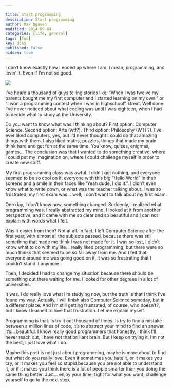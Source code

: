 ```yaml
---

title: Start programming
description: Start programming
author: Max Nguyen
modified: 2014-09-04
categories: [life, general]
tags: [fun]
key: d365
published: false
hidden: true
---
```


I don’t know exactly how I ended up where I am. I mean, programming, and lovin’ it. Even if I’m not so good.

![]({{site.url}}/assets/imagesposts/helloworld.png)

I’ve heard a thousand of guys telling stories like: “When I was twelve my parents bought me my first computer and I started learning on my own.” or “I won a programming contest when I was in highschool”. Great. Well done. I’ve never noticed about what coding was until I was eighteen, when I had to decide what to study at the University.

Do you want to know what was I thinking about? First option: Computer Science. Second option: Arts (wtf?). Third option: Philosophy (WTF?). I’ve ever liked computers, yes, but I’d never thought I could do that amazing things with them. I also liked maths, puzzles, things that made my brain think hard and get fun at the same time. You know, quizes, enigmas, games… The conclusion was that I wanted to do something creative, where I could put my imagination on, where I could challenge myself in order to create new stuff.

My first programming class was awful. I didn’t get nothing, and everyone seemed to be so cool on it, everyone with this big “Hello World” in their screens and a smile in their faces like ‘Yeah dude, I did it.”. I didn’t even know what to write down, or what was the teacher talking about. I was so frustrated, my first exam was… well, I don’t want to talk about my first exam.

One day, I don’t know how, something changed. Suddenly, I realized what programming was. I really abstracted my mind, I looked at it from another perspective, and it came with me so clear and so beautiful and I can not explain with words what I felt.

Was it easier from then? Not at all. In fact, I left Computer Science after the first year, with almost all the subjects passed, because there was still something that made me think I was not made for it. I was so lost, I didn’t know what to do with my life. I really liked programming, but there were so much thinks that seemed to be so far away from me. And I felt that everyone around me was going good on it, it was so frustrating that I couldn’t stand it anymore.

Then, I decided I had to change my situation because there should be something out there waiting for me. I looked for other degrees in a lot of universities. 

It was. I do really love what I’m studying now, but the truth is that I think I’ve found my way. Actually, I will finish also Computer Science someday, but in a different place. And I’m still getting frustrated, of course, who doesn’t?, but I know I learned to love that frustration. Let me explain myself.

Programming is that. Is try it out thousand of times. Is try to find a mistake between a million lines of code, it’s to abstract your mind to find an answer, it’s… beautiful. I know really good programmers that honestly, I think I’ll never reach out, I have not that brilliant brain. But I keep on trying it, I’m not the best, I just love what I do.

Maybe this post is not just about programming, maybe is more about to find out what do you really love. Even if sometimes you hate it, or it makes you cry, or it makes you feel so stupid because you are not able to understand it, or if it makes you think there is a lot of people smarter than you doing the same thing better. Just… enjoy your time, fight for what you want, challenge yourself to go to the next step.